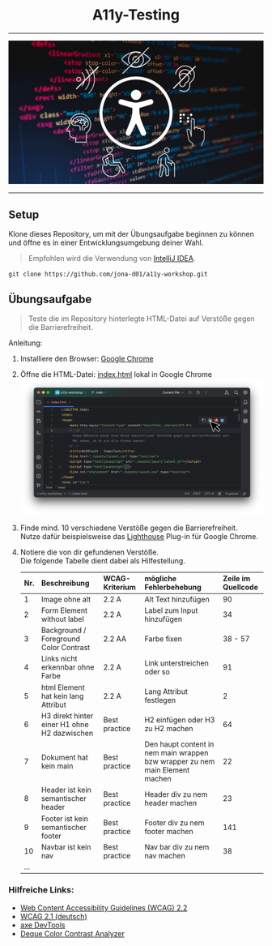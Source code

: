 <div>
  <h1 align="center">A11y-Testing</h1>
  <hr>
  <img
    alt="A11y-Testing"
    src="./assets/thumbnail.png"
  />
</div>

<hr />

## Setup

Klone dieses Repository, um mit der Übungsaufgabe beginnen zu können und öffne es in einer Entwicklungsumgebung deiner Wahl.

> Empfohlen wird die Verwendung von [IntelliJ IDEA](https://www.jetbrains.com/de-de/idea/).

```
git clone https://github.com/jona-d01/a11y-workshop.git
```


## Übungsaufgabe

> Teste die im Repository hinterlegte HTML-Datei auf Verstöße gegen die Barrierefreiheit.

Anleitung:
1. Installiere den Browser: [Google Chrome](https://www.google.com/intl/de/chrome/)

2. Öffne die HTML-Datei: [index.html](index.html) lokal in Google Chrome
   ![instruction](assets/instruction.png)

3. Finde mind. 10 verschiedene Verstöße gegen die Barrierefreiheit.<br>
   Nutze dafür beispielsweise das [Lighthouse](https://chromewebstore.google.com/detail/lighthouse/blipmdconlkpinefehnmjammfjpmpbjk?hl=de) Plug-in für Google Chrome. 

4. Notiere die von dir gefundenen Verstöße.<br>
   Die folgende Tabelle dient dabei als Hilfestellung.

   | Nr. | Beschreibung                                 | WCAG-Kriterium | mögliche Fehlerbehebung                                                      | Zeile im Quellcode |
   |-----|----------------------------------------------|----------------|------------------------------------------------------------------------------|--------------------|
   | 1   | Image ohne alt                               | 2.2 A          | Alt Text hinzufügen                                                          | 90                 |
   | 2   | Form Element without label                   | 2.2 A          | Label zum Input hinzufügen                                                   | 34                 |
   | 3   | Background / Foreground Color Contrast       | 2.2 AA         | Farbe fixen                                                                  | 38 - 57            |
   | 4   | Links nicht erkennbar ohne Farbe             | 2.2 A          | Link unterstreichen oder so                                                  | 91                 |
   | 5   | html Element hat kein lang Attribut          | 2.2 A          | Lang Attribut festlegen                                                      | 2                  |
   | 6   | H3 direkt hinter einer H1 ohne H2 dazwischen | Best practice  | H2 einfügen oder H3 zu H2 machen                                             | 64                 |
   | 7   | Dokument hat kein main                       | Best practice  | Den haupt content in nem main wrappen bzw wrapper zu nem main Element machen | 22                 |
   | 8   | Header ist kein semantischer header          | Best practice  | Header div zu nem header machen                                              | 23                 |
   | 9   | Footer ist kein semantischer footer          | Best practice  | Footer div zu nem footer machen                                              | 141                |
   | 10  | Navbar ist kein nav                          | Best practice  | Nav bar div zu nem nav machen                                                | 38                 |
   | ... |                                              |                |                                                                              |                    |
    
### Hilfreiche Links:

- [Web Content Accessibility Guidelines (WCAG) 2.2](https://www.w3.org/TR/WCAG22/)
- [WCAG 2.1 (deutsch)](https://outline-rocks.github.io/wcag/translations/WCAG21-de/)
- [axe DevTools](https://chromewebstore.google.com/detail/axe-devtools-web-accessib/lhdoppojpmngadmnindnejefpokejbdd)
- [Deque Color Contrast Analyzer](https://dequeuniversity.com/color-contrast)
